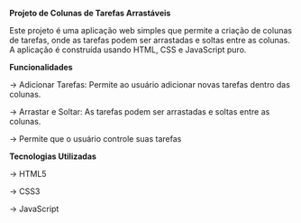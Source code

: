 **Projeto de Colunas de Tarefas Arrastáveis**

Este projeto é uma aplicação web simples que permite a criação de colunas de tarefas, onde as tarefas podem ser arrastadas e soltas entre as colunas.
 A aplicação é construída usando HTML, CSS e JavaScript puro.

**Funcionalidades**

-> Adicionar Tarefas: Permite ao usuário adicionar novas tarefas dentro das colunas.

-> Arrastar e Soltar: As tarefas podem ser arrastadas e soltas entre as colunas.

-> Permite que o usuário controle suas tarefas

**Tecnologias Utilizadas**

-> HTML5

-> CSS3

-> JavaScript

